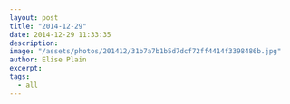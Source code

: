 ```yaml
---
layout: post
title: "2014-12-29"
date: 2014-12-29 11:33:35
description: 
image: "/assets/photos/201412/31b7a7b1b5d7dcf72ff4414f3398486b.jpg"
author: Elise Plain
excerpt: 
tags: 
  - all
---
```



<p></p>
